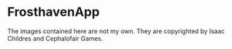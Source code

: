 # FrosthavenApp
The images contained here are not my own. They are copyrighted by Isaac Childres and Cephalofair Games.
